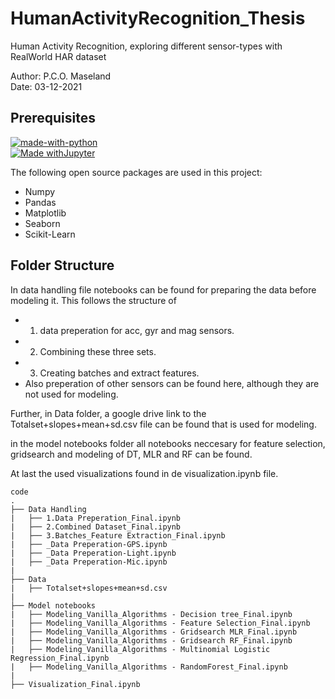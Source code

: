 # HumanActivityRecognition_Thesis
Human Activity Recognition, exploring different sensor-types with RealWorld HAR dataset

Author: P.C.O. Maseland <br>
Date: 03-12-2021


<h2 id="prerequisites"> Prerequisites</h2>

[![made-with-python](https://img.shields.io/badge/Made%20with-Python-1f425f.svg)](https://www.python.org/) <br>
[![Made withJupyter](https://img.shields.io/badge/Made%20with-Jupyter-orange?style=for-the-badge&logo=Jupyter)](https://jupyter.org/try) <br>

<!--This project is written in Python programming language. <br>-->
The following open source packages are used in this project:
* Numpy
* Pandas
* Matplotlib
* Seaborn
* Scikit-Learn


<h2 id="folder-structure">Folder Structure</h2>

In data handling file notebooks can be found for preparing the data before modeling it. 
This follows the structure of
* 1. data preperation for acc, gyr and mag sensors. 
* 2. Combining these three sets. 
* 3. Creating batches and extract features. 
* Also preperation of other sensors can be found here, although they are not used for modeling. <br>

Further, in Data folder, a google drive link to the Totalset+slopes+mean+sd.csv file can be found that is used for modeling. <br>

in the model notebooks folder all notebooks neccesary for feature selection, gridsearch and modeling of DT, MLR and RF can be found. <br>

At last the used visualizations found in de visualization.ipynb file.

    code
    .
    ├── Data Handling
    |   ├── 1.Data Preperation_Final.ipynb
    |   ├── 2.Combined Dataset_Final.ipynb
    |   ├── 3.Batches_Feature Extraction_Final.ipynb
    |   ├── _Data Preperation-GPS.ipynb
    |   ├── _Data Preperation-Light.ipynb
    |   ├── _Data Preperation-Mic.ipynb
    |
    ├── Data
    |   ├── Totalset+slopes+mean+sd.csv
    |
    ├── Model notebooks
    |   ├── Modeling_Vanilla_Algorithms - Decision tree_Final.ipynb
    |   ├── Modeling_Vanilla_Algorithms - Feature Selection_Final.ipynb 
    |   ├── Modeling_Vanilla_Algorithms - Gridsearch MLR_Final.ipynb    
    |   ├── Modeling_Vanilla_Algorithms - Gridsearch RF_Final.ipynb 
    |   ├── Modeling_Vanilla_Algorithms - Multinomial Logistic Regression_Final.ipynb 
    |   ├── Modeling_Vanilla_Algorithms - RandomForest_Final.ipynb
    |
    ├── Visualization_Final.ipynb
    
    
